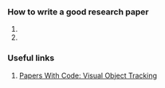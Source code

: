 ### How to write a good research paper

1.

2.

### Useful links
1. [Papers With Code: Visual Object Tracking](https://paperswithcode.com/task/visual-object-tracking)

